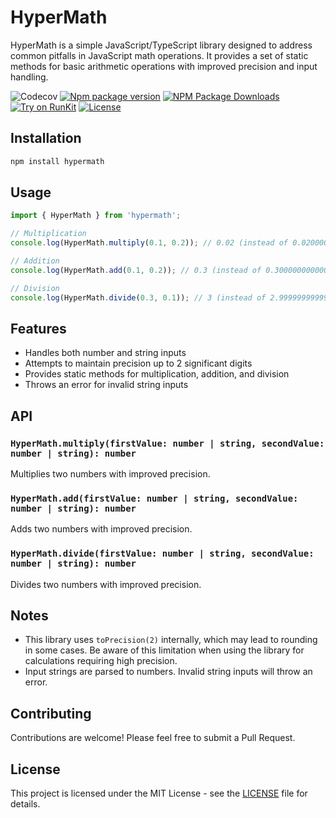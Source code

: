 # HyperMath

HyperMath is a simple JavaScript/TypeScript library designed to address common pitfalls in JavaScript math operations. It provides a set of static methods for basic arithmetic operations with improved precision and input handling.

![Codecov](https://img.shields.io/codecov/c/github/hyperteksolutions/hypermath)
[![Npm package version](https://badgen.net/npm/v/hypermath)](https://npmjs.com/package/hypermath)
[![NPM Package Downloads](https://badgen.net/npm/dt/hypermath)](https://npmjs.com/package/hypermath)
[![Try on RunKit](https://badge.runkitcdn.com/hypermath.svg)](https://runkit.com/npm/hypermath)
[![License](https://img.shields.io/github/license/hyperteksolutions/hypermath)](https://github.com/HypertekSolutions/hypermath/blob/master/LICENSE)

## Installation

```bash
npm install hypermath
```

## Usage

```typescript
import { HyperMath } from 'hypermath';

// Multiplication
console.log(HyperMath.multiply(0.1, 0.2)); // 0.02 (instead of 0.020000000000000004)

// Addition
console.log(HyperMath.add(0.1, 0.2)); // 0.3 (instead of 0.30000000000000004)

// Division
console.log(HyperMath.divide(0.3, 0.1)); // 3 (instead of 2.9999999999999996)
```

## Features

- Handles both number and string inputs
- Attempts to maintain precision up to 2 significant digits
- Provides static methods for multiplication, addition, and division
- Throws an error for invalid string inputs

## API

### `HyperMath.multiply(firstValue: number | string, secondValue: number | string): number`

Multiplies two numbers with improved precision.

### `HyperMath.add(firstValue: number | string, secondValue: number | string): number`

Adds two numbers with improved precision.

### `HyperMath.divide(firstValue: number | string, secondValue: number | string): number`

Divides two numbers with improved precision.

## Notes

- This library uses `toPrecision(2)` internally, which may lead to rounding in some cases. Be aware of this limitation when using the library for calculations requiring high precision.
- Input strings are parsed to numbers. Invalid string inputs will throw an error.

## Contributing

Contributions are welcome! Please feel free to submit a Pull Request.

## License

This project is licensed under the MIT License - see the [LICENSE](LICENSE) file for details.
